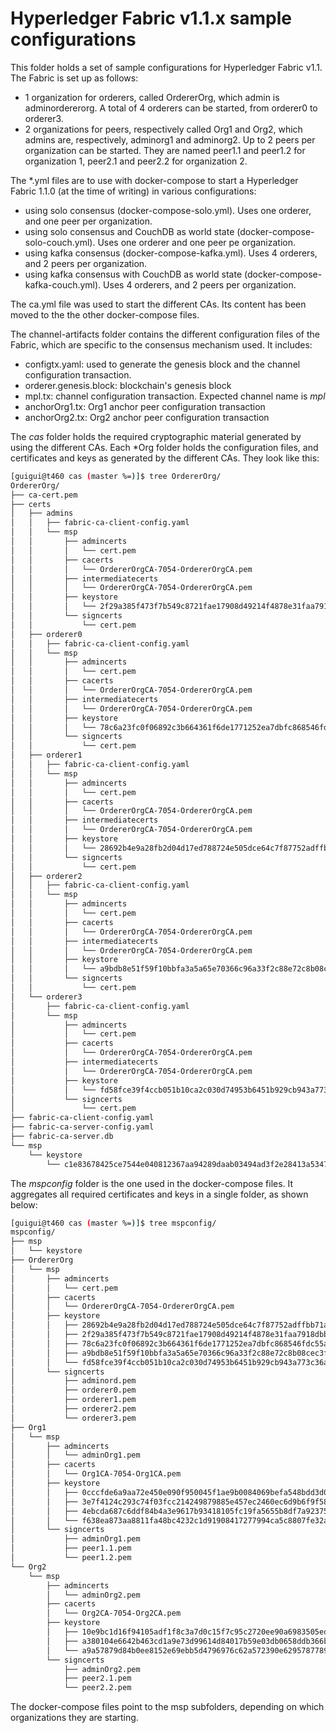 # Hyperledger Fabric v1.1.x sample configurations

This folder holds a set of sample configurations for Hyperledger Fabric v1.1.
The Fabric is set up as follows: 
 - 1 organization for orderers, called OrdererOrg, which admin is
 adminordererorg. A total of 4 orderers can be started, from orderer0 to
 orderer3.
 - 2 organizations for peers, respectively called Org1 and Org2, which admins
 are, respectively, adminorg1 and adminorg2. Up to 2 peers per organization can
 be started. They are named peer1.1 and peer1.2 for organization 1, peer2.1 and
 peer2.2 for organization 2.

The \*.yml files are to use with docker-compose to start a Hyperledger Fabric
1.1.0 (at the time of writing) in various configurations:
 - using solo consensus (docker-compose-solo.yml). Uses one orderer, and one
   peer per organization.
 - using solo consensus and CouchDB as world state (docker-compose-solo-couch.yml).
   Uses one orderer and one peer pe organization.
 - using kafka consensus (docker-compose-kafka.yml). Uses 4 orderers, and 2
   peers per organization.
 - using kafka consensus with CouchDB as world state
   (docker-compose-kafka-couch.yml). Uses 4 orderers, and 2 peers per
   organization.

The ca.yml file was used to start the different CAs. Its content has been moved
to the the other docker-compose files.

The channel-artifacts folder contains the different configuration files of the
Fabric, which are specific to the consensus mechanism used. It includes:
 - configtx.yaml: used to generate the genesis block and the channel
   configuration transaction.
 - orderer.genesis.block: blockchain's genesis block
 - mpl.tx: channel configuration transaction. Expected channel name is *mpl*
 - anchorOrg1.tx: Org1 anchor peer configuration transaction 
 - anchorOrg2.tx: Org2 anchor peer configuration transaction 

The *cas* folder holds the required cryptographic material generated by using
the different CAs.
Each \*Org folder holds the configuration files, and certificates and keys as
generated by the different CAs. 
They look like this: 

```bash
[guigui@t460 cas (master %=)]$ tree OrdererOrg/
OrdererOrg/
├── ca-cert.pem
├── certs
│   ├── admins
│   │   ├── fabric-ca-client-config.yaml
│   │   └── msp
│   │       ├── admincerts
│   │       │   └── cert.pem
│   │       ├── cacerts
│   │       │   └── OrdererOrgCA-7054-OrdererOrgCA.pem
│   │       ├── intermediatecerts
│   │       │   └── OrdererOrgCA-7054-OrdererOrgCA.pem
│   │       ├── keystore
│   │       │   └── 2f29a385f473f7b549c8721fae17908d49214f4878e31faa7918dbb92a691133_sk
│   │       └── signcerts
│   │           └── cert.pem
│   ├── orderer0
│   │   ├── fabric-ca-client-config.yaml
│   │   └── msp
│   │       ├── admincerts
│   │       │   └── cert.pem
│   │       ├── cacerts
│   │       │   └── OrdererOrgCA-7054-OrdererOrgCA.pem
│   │       ├── intermediatecerts
│   │       │   └── OrdererOrgCA-7054-OrdererOrgCA.pem
│   │       ├── keystore
│   │       │   └── 78c6a23fc0f06892c3b664361f6de1771252ea7dbfc868546fdc55ae6a629730_sk
│   │       └── signcerts
│   │           └── cert.pem
│   ├── orderer1
│   │   ├── fabric-ca-client-config.yaml
│   │   └── msp
│   │       ├── admincerts
│   │       │   └── cert.pem
│   │       ├── cacerts
│   │       │   └── OrdererOrgCA-7054-OrdererOrgCA.pem
│   │       ├── intermediatecerts
│   │       │   └── OrdererOrgCA-7054-OrdererOrgCA.pem
│   │       ├── keystore
│   │       │   └── 28692b4e9a28fb2d04d17ed788724e505dce64c7f87752adffbb71a46ec0a049_sk
│   │       └── signcerts
│   │           └── cert.pem
│   ├── orderer2
│   │   ├── fabric-ca-client-config.yaml
│   │   └── msp
│   │       ├── admincerts
│   │       │   └── cert.pem
│   │       ├── cacerts
│   │       │   └── OrdererOrgCA-7054-OrdererOrgCA.pem
│   │       ├── intermediatecerts
│   │       │   └── OrdererOrgCA-7054-OrdererOrgCA.pem
│   │       ├── keystore
│   │       │   └── a9bdb8e51f59f10bbfa3a5a65e70366c96a33f2c88e72c8b08cec3f53bf43dca_sk
│   │       └── signcerts
│   │           └── cert.pem
│   └── orderer3
│       ├── fabric-ca-client-config.yaml
│       └── msp
│           ├── admincerts
│           │   └── cert.pem
│           ├── cacerts
│           │   └── OrdererOrgCA-7054-OrdererOrgCA.pem
│           ├── intermediatecerts
│           │   └── OrdererOrgCA-7054-OrdererOrgCA.pem
│           ├── keystore
│           │   └── fd58fce39f4ccb051b10ca2c030d74953b6451b929cb943a773c36af4446ab92_sk
│           └── signcerts
│               └── cert.pem
├── fabric-ca-client-config.yaml
├── fabric-ca-server-config.yaml
├── fabric-ca-server.db
└── msp
    └── keystore
        └── c1e83678425ce7544e040812367aa94289daab03494ad3f2e28413a534704289_sk
```

The *mspconfig* folder is the one used in the docker-compose files. It
aggregates all required certificates and keys in a single folder, as shown
below:

```bash
[guigui@t460 cas (master %=)]$ tree mspconfig/
mspconfig/
├── msp
│   └── keystore
├── OrdererOrg
│   └── msp
│       ├── admincerts
│       │   └── cert.pem
│       ├── cacerts
│       │   └── OrdererOrgCA-7054-OrdererOrgCA.pem
│       ├── keystore
│       │   ├── 28692b4e9a28fb2d04d17ed788724e505dce64c7f87752adffbb71a46ec0a049_sk
│       │   ├── 2f29a385f473f7b549c8721fae17908d49214f4878e31faa7918dbb92a691133_sk
│       │   ├── 78c6a23fc0f06892c3b664361f6de1771252ea7dbfc868546fdc55ae6a629730_sk
│       │   ├── a9bdb8e51f59f10bbfa3a5a65e70366c96a33f2c88e72c8b08cec3f53bf43dca_sk
│       │   └── fd58fce39f4ccb051b10ca2c030d74953b6451b929cb943a773c36af4446ab92_sk
│       └── signcerts
│           ├── adminord.pem
│           ├── orderer0.pem
│           ├── orderer1.pem
│           ├── orderer2.pem
│           └── orderer3.pem
├── Org1
│   └── msp
│       ├── admincerts
│       │   └── adminOrg1.pem
│       ├── cacerts
│       │   └── Org1CA-7054-Org1CA.pem
│       ├── keystore
│       │   ├── 0cccfde6a9aa72e450e090f950045f1ae9b0084069befa548bdd3d09d84d9983_sk
│       │   ├── 3e7f4124c293c74f03fcc214249879885e457ec2460ec6d9b6f9f58abfb82492_sk
│       │   ├── 4ebcda687c6ddf84b4a3e9617b93418105fc19fa5655b8df7a923755e170dbc3_sk
│       │   └── f638ea873aa8811fa48bc4232c1d91908417277994ca5c8807fe32ae0a894bf5_sk
│       └── signcerts
│           ├── adminOrg1.pem
│           ├── peer1.1.pem
│           └── peer1.2.pem
└── Org2
    └── msp
        ├── admincerts
        │   └── adminOrg2.pem
        ├── cacerts
        │   └── Org2CA-7054-Org2CA.pem
        ├── keystore
        │   ├── 10e9bc1d16f94105adf1f8c3a7d0c15f7c95c2720ee90a6983505ed7921550d9_sk
        │   ├── a380104e6642b463cd1a9e73d99614d84017b59e03db0658ddb366bf1fa936c1_sk
        │   └── a9a57879d84b0ee8152e69ebb5d4796976c62a572390e6295787789822311ce7_sk
        └── signcerts
            ├── adminOrg2.pem
            ├── peer2.1.pem
            └── peer2.2.pem
```
The docker-compose files point to the msp subfolders, depending on which
organizations they are starting.
